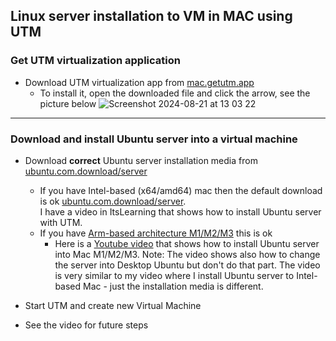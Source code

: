 ## Linux server installation to VM in MAC using UTM
### Get UTM virtualization application
* Download UTM virtualization app from [mac.getutm.app](https://mac.getutm.app)  
  * To install it, open the downloaded file and click the arrow, see the picture below
   ![Screenshot 2024-08-21 at 13 03 22](https://github.com/user-attachments/assets/d56dd3c9-aede-4d2c-8703-b9bef362c775)
---   

### Download and install Ubuntu server into a virtual machine  
* Download **correct** Ubuntu server installation media from [ubuntu.com.download/server](https://ubuntu.com/download/server)
  * If you have Intel-based (x64/amd64) mac then the default download is ok [ubuntu.com.download/server](https://ubuntu.com/download/server).  
I have a video in ItsLearning that shows how to install Ubuntu server with UTM.
  * If you have [Arm-based architecture M1/M2/M3](https://ubuntu.com/download/server/arm) this is ok
    *  Here is a [Youtube video](https://www.youtube.com/watch?v=JrNS3brSnmA) that shows how to install Ubuntu server into Mac M1/M2/M3. Note: The video shows also how to change the server into Desktop Ubuntu but don't do that part. The video is very similar to my video where I install Ubuntu server to Intel-based Mac - just the installation media is different.

* Start UTM and create new Virtual Machine
 * See the video for future steps
   

